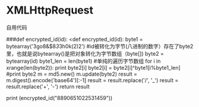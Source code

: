 # XMLHttpRequest
自用代码

###def encrypted_id(id):
<def encrypted_id(id):
    byte1 = bytearray('3go8&$8*3*3h0k(2)2')
    #id被转化为字节(八进制的数字）存在了byte2里，也就是说bytearray()是把对象转化为字节数组（byte[])
    byte2 = bytearray(id)
    byte1_len = len(byte1)
    #单纯的遍历字节数组
    for i in xrange(len(byte2)):
    	print byte2[i]
        byte2[i] = byte2[i]^byte1[i%byte1_len]
    #print byte2
    m = md5.new()
    m.update(byte2)
    result = m.digest().encode('base64')[:-1]
    result = result.replace('/', '_')
    result = result.replace('+', '-')
    return result


print (encrypted_id("8890651022531459"))

